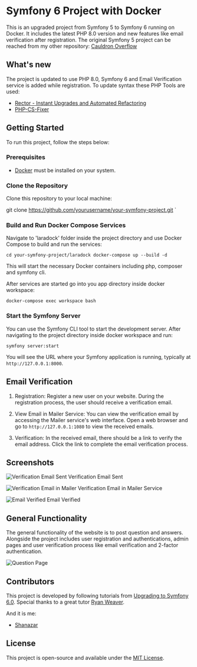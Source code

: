 # Symfony 6 Project with Docker

This is an upgraded project from Symfony 5 to Symfony 6 running on Docker. It includes the latest PHP 8.0 version and
new features like email verification after registration.
The original Symfony 5 project can be reached from my other
repository: [Cauldron Overflow](https://github.com/Shanazar2020/cauldron_overflow)

## What's new

The project is updated to use PHP 8.0, Symfony 6 and Email Verification service is added while registration.
To update syntax these PHP Tools are used:

- [Rector - Instant Upgrades and Automated Refactoring](https://github.com/rectorphp/rector#rector---instant-upgrades-and-automated-refactoring)
- [PHP-CS-Fixer](https://github.com/PHP-CS-Fixer/PHP-CS-Fixer)

## Getting Started

To run this project, follow the steps below:

### Prerequisites

- [Docker](https://www.docker.com/get-started) must be installed on your system.

### Clone the Repository

Clone this repository to your local machine:

git clone https://github.com/yourusername/your-symfony-project.git `

### Build and Run Docker Compose Services

Navigate to 'laradock' folder inside the project directory and use Docker Compose to build and run the services:

`cd your-symfony-project/laradock
docker-compose up --build -d`

This will start the necessary Docker containers including php, composer and symfony cli.

After services are started go into you app directory inside docker workspace:

`docker-compose exec workspace bash`

### Start the Symfony Server

You can use the Symfony CLI tool to start the development server. After navigating to the project directory inside
docker workspace and run:

`symfony server:start`

You will see the URL where your Symfony application is running, typically at `http://127.0.0.1:8000`.


Email Verification
------------------

1. Registration: Register a new user on your website. During the registration process, the user should receive a
   verification email.

2. View Email in Mailer Service: You can view the verification email by accessing the Mailer service's web interface.
   Open a web browser and go to `http://127.0.0.1:1080` to view the received emails.

3. Verification: In the received email, there should be a link to verify the email address. Click the link to complete
   the email verification process.

Screenshots
-----------

![Verification Email Sent](https://github.com/Shanazar2020/upgradeToSymfony6/assets/69158788/1563fb23-51d1-4601-9328-cc3569c34935)
Verification Email Sent

![Verification Email in Mailer](https://github.com/Shanazar2020/upgradeToSymfony6/assets/69158788/baa06cd9-fbf6-4710-b092-0e0ad018d5e5)
Verification Email in Mailer Service

![Email Verified](https://github.com/Shanazar2020/upgradeToSymfony6/assets/69158788/e0735e62-f30a-464d-b5f9-962e09fb4b40)
Email Verified


General Functionality
---------------------

The general functionality of the website is to post question and answers. Alongside the project includes user
registration and authentications, admin pages and user verification process like email verification and 2-factor
authentication.

![Question Page](https://github.com/Shanazar2020/upgradeToSymfony6/assets/69158788/255cc387-4fca-4a09-b74b-25de601f2283)


Contributors
------------
This project is developed by following tutorials
from [Upgrading to Symfony 6.0](https://symfonycasts.com/screencast/symfony6-upgrade/upgrade-symfony6).
Special thanks to a great tutor [Ryan Weaver](https://github.com/weaverryan).

And it is me:

- [Shanazar](https://github.com/Shanazar2020)

License
-------

This project is open-source and available under the [MIT License](https://www.mit.edu/~amini/LICENSE.md).
